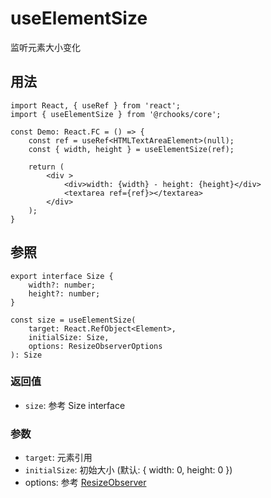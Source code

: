 # useElementSize

监听元素大小变化

## 用法
```tsx
import React, { useRef } from 'react';
import { useElementSize } from '@rchooks/core';

const Demo: React.FC = () => {
    const ref = useRef<HTMLTextAreaElement>(null);
    const { width, height } = useElementSize(ref);

    return (
        <div >
            <div>width: {width} - height: {height}</div>
            <textarea ref={ref}></textarea>
        </div>
    );
}
```

## 参照
```tsx
export interface Size {
    width?: number;
    height?: number;
}

const size = useElementSize(
    target: React.RefObject<Element>,
    initialSize: Size,
    options: ResizeObserverOptions
): Size
```

### 返回值
- `size`: 参考 Size interface

### 参数
- `target`: 元素引用
- `initialSize`: 初始大小 (默认: { width: 0, height: 0 })
- options: 参考 [ResizeObserver](https://developer.mozilla.org/en-US/docs/Web/API/ResizeObserver)
